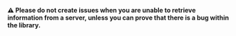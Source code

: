 **:warning: Please do not create issues when you are unable to retrieve information from a server, unless you can prove that there is a bug within the library.**
